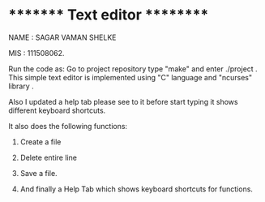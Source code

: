 # *******   Text editor  ********

NAME : SAGAR VAMAN SHELKE

MIS  : 111508062.


Run the code as:
        Go to project repository
      type   "make"  and enter
       ./project
    .    
This simple text editor is implemented using "C" language and "ncurses" library .

Also I updated a help tab please see to it before start typing it shows different keyboard shortcuts.

It also does the following functions:

1. Create a file 

2. Delete entire line 

3. Save a file.

4. And finally a Help Tab which shows keyboard shortcuts for functions.
